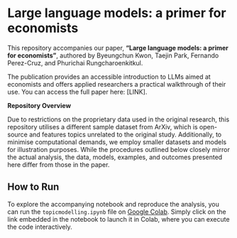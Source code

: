 # Large language models: a primer for economists

This repository accompanies our paper, **“Large language models: a primer for economists”**, authored by Byeungchun Kwon, Taejin Park, Fernando Perez-Cruz, and Phurichai Rungcharoenkitkul.

The publication provides an accessible introduction to LLMs aimed at economists and offers applied researchers a practical walkthrough of their use. You can access the full paper here: [LINK].

**Repository Overview**

Due to restrictions on the proprietary data used in the original research, this repository utilises a different sample dataset from ArXiv, which is open-source and features topics unrelated to the original study. Additionally, to minimise computational demands, we employ smaller datasets and models for illustration purposes. While the procedures outlined below closely mirror the actual analysis, the data, models, examples, and outcomes presented here differ from those in the paper.

## How to Run

To explore the accompanying notebook and reproduce the analysis, you can run the `topicmodelling.ipynb` file on [Google Colab](https://colab.research.google.com/github/llm4econ/LLM_Primer_for_Economists/blob/main/topicmodelling.ipynb). 
Simply click on the link embedded in the notebook to launch it in Colab, where you can execute the code interactively. 

